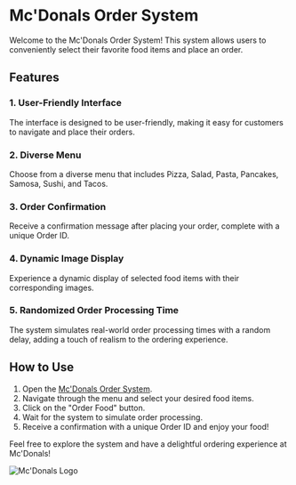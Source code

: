 # Mc'Donals Order System

Welcome to the Mc'Donals Order System! This system allows users to conveniently select their favorite food items and place an order.

## Features

### 1. User-Friendly Interface
The interface is designed to be user-friendly, making it easy for customers to navigate and place their orders.

### 2. Diverse Menu
Choose from a diverse menu that includes Pizza, Salad, Pasta, Pancakes, Samosa, Sushi, and Tacos.

### 3. Order Confirmation
Receive a confirmation message after placing your order, complete with a unique Order ID.

### 4. Dynamic Image Display
Experience a dynamic display of selected food items with their corresponding images.

### 5. Randomized Order Processing Time
The system simulates real-world order processing times with a random delay, adding a touch of realism to the ordering experience.

## How to Use

1. Open the [Mc'Donals Order System](https://mellow-sopapillas-5c84a7.netlify.app/).
2. Navigate through the menu and select your desired food items.
3. Click on the "Order Food" button.
4. Wait for the system to simulate order processing.
5. Receive a confirmation with a unique Order ID and enjoy your food!

Feel free to explore the system and have a delightful ordering experience at Mc'Donals!

![Mc'Donals Logo](link-to-your-logo-image.png)

